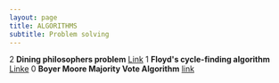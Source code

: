 ```yaml
---
layout: page
title: ALGORITHMS
subtitle: Problem solving
---
```


2 **Dining philosophers problem** [Link](https://en.m.wikipedia.org/wiki/Dining_philosophers_problem)
1 **Floyd's cycle-finding algorithm** [Linke](https://en.wikipedia.org/wiki/Cycle_detection)
0 **Boyer Moore Majority Vote Algorithm** [link](https://zhuanlan.zhihu.com/p/104609555)

